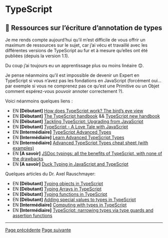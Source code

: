 # TypeScript

## 🐲 Ressources sur l’écriture d’annotation de types

Je me rends compte aujourd’hui qu’il m’est difficile de vous offrir un maximum de ressources sur le sujet, car j’ai vécu et travaillé avec les différentes versions de TypeScript au fur et à mesure qu’elles ont été publiées (depuis la version 1.1).

Du coup j’ai toujours eu un apprentissage plus ou moins linéaire 😊.

Je pense néanmoins qu’il est impossible de devenir un Expert en TypeScript si vous n’avez pas les fondations en JavaScript (forcément oui… par exemple si vous ne comprenez pas ce qu’est une Primitive ou un Objet comment espérez-vous pouvoir annoter correctement ?).

Voici néanmoins quelques liens :

- EN  **[Débutant]** [How does TypeScript work? The bird’s eye view](https://2ality.com/2020/04/typescript-workflows.html)
- EN  **[Débutant]** [The TypeScript handbook](https://www.typescriptlang.org/docs/handbook/intro.html) && [TypeScript new handbook](https://github.com/microsoft/TypeScript-New-Handbook)
- EN  **[Débutant]** [Tackling TypeScript: Upgrading from JavaScript](https://exploringjs.com/tackling-ts/index.html)
- EN  **[Débutant]** [TypeScript - A Love Tale with JavaScript](https://www.youtube.com/watch?v=9YOHg3rt3W8)
- EN  **[Intermédiaire]** [TypeScript Advanced Types](https://www.typescriptlang.org/docs/handbook/advanced-types.html)
- EN  **[Intermédiaire]** [Learn Advanced TypeScript Types](https://medium.com/free-code-camp/typescript-curry-ramda-types-f747e99744ab)
- EN  **[Intermédiaire]** [Advanced TypeScript Types cheat sheet (with examples)](https://dev.to/ibrahima92/advanced-typescript-types-cheat-sheet-with-examples-5414)
- EN  **[A savoir]** [JSDoc typings: all the benefits of TypeScript, with none of the drawbacks](https://gils-blog.tayar.org/posts/jsdoc-typings-all-the-benefits-none-of-the-drawbacks/)
- EN  **[A savoir]** [Duck Typing in JavaScript and TypeScript](https://blog.bitsrc.io/duck-typing-in-javascript-and-typescript-7cc834fadd64)

Quelques articles du Dr. Axel Rauschmayer:

- EN **[Débutant]** [Typing objects in TypeScript](https://2ality.com/2020/01/typing-objects-typescript.html)
- EN **[Débutant]** [Typing Arrays in TypeScript](https://2ality.com/2020/02/typing-arrays-typescript.html)
- EN **[Débutant]** [Typing functions in TypeScript](https://2ality.com/2020/04/typing-functions-typescript.html)
- EN **[Débutant]** [Adding special values to types in TypeScript](https://2ality.com/2020/01/special-values-typescript.html)
- EN **[Intermédiaire]** [Computing with types in TypeScript](https://2ality.com/2020/06/computing-with-types.html)
- EN **[Intermédiaire]** [TypeScript: narrowing types via type guards and assertion functions](https://2ality.com/2020/06/type-guards-assertion-functions-typescript.html)

---
[Page précédente](./introduction.md)
[Page suivante](../nodejs/introduction.md)